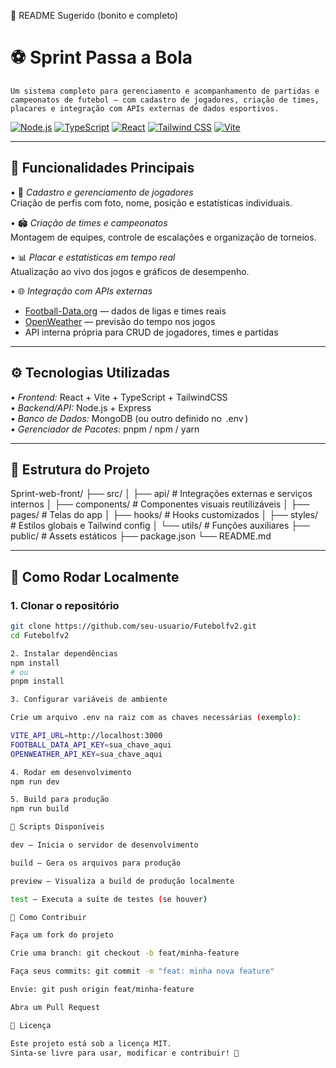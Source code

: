 📝 README Sugerido (bonito e completo)
# ⚽ Sprint Passa a Bola

	⁠Um sistema completo para gerenciamento e acompanhamento de partidas e campeonatos de futebol — com cadastro de jogadores, criação de times, placares e integração com APIs externas de dados esportivos.

[![Node.js](https://img.shields.io/badge/Node.js-18%2B-339933?style=for-the-badge&logo=node.js&logoColor=white)](https://nodejs.org/)
[![TypeScript](https://img.shields.io/badge/TypeScript-5%2B-3178C6?style=for-the-badge&logo=typescript&logoColor=white)](https://www.typescriptlang.org/)
[![React](https://img.shields.io/badge/React-18%2B-61DAFB?style=for-the-badge&logo=react&logoColor=black)](https://react.dev/)
[![Tailwind CSS](https://img.shields.io/badge/Tailwind_CSS-3%2B-38B2AC?style=for-the-badge&logo=tailwindcss&logoColor=white)](https://tailwindcss.com/)
[![Vite](https://img.shields.io/badge/Vite-4%2B-646CFF?style=for-the-badge&logo=vite&logoColor=white)](https://vitejs.dev/)

---

## 🚀 Funcionalidades Principais

•⁠  ⁠👥 *Cadastro e gerenciamento de jogadores*  
  Criação de perfis com foto, nome, posição e estatísticas individuais.

•⁠  ⁠🏟️ *Criação de times e campeonatos*  
  Montagem de equipes, controle de escalações e organização de torneios.

•⁠  ⁠📊 *Placar e estatísticas em tempo real*  
  Atualização ao vivo dos jogos e gráficos de desempenho.

•⁠  ⁠🌐 *Integração com APIs externas*  
  - [Football-Data.org](https://www.football-data.org/) — dados de ligas e times reais  
  - [OpenWeather](https://openweathermap.org/api) — previsão do tempo nos jogos  
  - API interna própria para CRUD de jogadores, times e partidas


---

## ⚙️ Tecnologias Utilizadas

•⁠  ⁠*Frontend:* React + Vite + TypeScript + TailwindCSS  
•⁠  ⁠*Backend/API:* Node.js + Express  
•⁠  ⁠*Banco de Dados:* MongoDB (ou outro definido no ⁠ .env ⁠)  
•⁠  ⁠*Gerenciador de Pacotes:* pnpm / npm / yarn  

---

## 📁 Estrutura do Projeto



Sprint-web-front/
├── src/
│ ├── api/ # Integrações externas e serviços internos
│ ├── components/ # Componentes visuais reutilizáveis
│ ├── pages/ # Telas do app
│ ├── hooks/ # Hooks customizados
│ ├── styles/ # Estilos globais e Tailwind config
│ └── utils/ # Funções auxiliares
├── public/ # Assets estáticos
├── package.json
└── README.md


---

## 🧪 Como Rodar Localmente

### 1. Clonar o repositório
```bash
git clone https://github.com/seu-usuario/Futebolfv2.git
cd Futebolfv2

2.⁠ ⁠Instalar dependências
npm install
# ou
pnpm install

3.⁠ ⁠Configurar variáveis de ambiente

Crie um arquivo .env na raiz com as chaves necessárias (exemplo):

VITE_API_URL=http://localhost:3000
FOOTBALL_DATA_API_KEY=sua_chave_aqui
OPENWEATHER_API_KEY=sua_chave_aqui

4.⁠ ⁠Rodar em desenvolvimento
npm run dev

5.⁠ ⁠Build para produção
npm run build

📌 Scripts Disponíveis

dev — Inicia o servidor de desenvolvimento

build — Gera os arquivos para produção

preview — Visualiza a build de produção localmente

test — Executa a suíte de testes (se houver)

🤝 Como Contribuir

Faça um fork do projeto

Crie uma branch: git checkout -b feat/minha-feature

Faça seus commits: git commit -m "feat: minha nova feature"

Envie: git push origin feat/minha-feature

Abra um Pull Request

📄 Licença

Este projeto está sob a licença MIT.
Sinta-se livre para usar, modificar e contribuir! 💚
